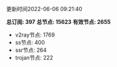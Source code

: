 更新时间2022-06-06 09:21:40

**总订阅: 397**
**总节点: 15623**
**有效节点: 2655**
- v2ray节点: 1769
- ss节点: 400
- ssr节点: 264
- trojan节点: 222
